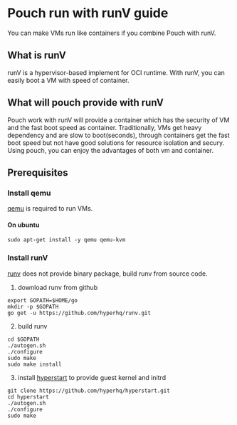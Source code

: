 # Pouch run with runV guide

You can make VMs run like containers if you combine Pouch with runV.

## What is runV

runV is a hypervisor-based implement for OCI runtime. With runV, you can easily
boot a VM with speed of container.

## What will pouch provide with runV

Pouch work with runV will provide a container which has the security of VM and
the fast boot speed as container. Traditionally, VMs get heavy dependency
and are slow to boot(seconds), through containers get the fast boot speed but not
have good solutions for resource isolation and secury. Using pouch, you can enjoy
the advantages of both vm and container.


## Prerequisites

### Install qemu

[qemu](https://www.qemu.org) is required to run VMs.

#### On ubuntu

```
sudo apt-get install -y qemu qemu-kvm
```

### Install runV

[runv](https://github.com/hyperhq/runv) does not provide binary package, build
runv from source code.

1. download runv from github
```
export GOPATH=$HOME/go
mkdir -p $GOPATH
go get -u https://github.com/hyperhq/runv.git
```

2. build runv
```
cd $GOPATH
./autogen.sh
./configure
sudo make
sudo make install
```

3. install [hyperstart](https://github.com/hyperhq/hyperstart) to provide guest
kernel and initrd
```
git clone https://github.com/hyperhq/hyperstart.git
cd hyperstart
./autogen.sh
./configure
sudo make
```
